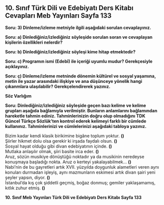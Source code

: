 ## 10. Sınıf Türk Dili ve Edebiyatı Ders Kitabı Cevapları Meb Yayınları Sayfa 133

**Soru: 3) Dinleme/izleme metniyle ilgili aşağıdaki sorulan cevaplayınız.**

**Soru: a) Dinlediğiniz/izlediğiniz söyleşide sorulan soran ve cevaplayan kişilerin özellikleri nelerdir?**

**Soru: b) Dinlediğiniz/izlediğiniz söyleşi kime hitap etmektedir?**

**Soru: c) Programın ismi (Edebî) ile içeriği uyumlu mudur? Gerekçesiyle açıklayınız.**

**Soru: ç) Dinleme/izleme metninde dönemin kültürel ve sosyal yaşamına, metin ile yazar arasındaki ilişkiye ve ana düşünceye yönelik hangi çıkanmlara ulaşılabilir? Gerekçelendirerek yazınız.**

**Söz Varlığım**

**Soru: Dinlediğiniz/izlediğiniz söyleşide geçen bazı kelime ve kelime grupları aşağıda bağlamıyla verilmiştir. Bunların anlamlarını bağlamından hareketle tahmin ediniz. Tahminlerinizin doğru olup olmadığını TDK Güncel Türkçe Sözlük’ten kontrol ederek kelimeyi farklı bir cümlede kullanınız. Tahminlerinizi ve cümlelerinizi aşağıdaki tabloya yazınız.**

Bizim kadar kendi klasik birikimine bigâne toplum yoktur. **()**  
 Şiirler hikmet dolu olsa gerekir ki irşada faydalı olsun. **()**  
 Sosyal hayat olduğu gibi divan edebiyatının içinde. **()**  
 Mutlaka anlaşılır olmak, şiiri basite irca eder. **()**  
 Aruz, sözün musikiye dönüştüğü noktadır ya da musikinin neredeyse konuşmaya başladığı nokta. Aruz o kerteyi yakalayabilmek… **()**  
 Nabi’nin de bu gayretleri artık XVII. yüzyılda doygunluk alametleri veren aynı konuları durmadan işleyiş, aynı mazmunların eskimesi artık divan şairi yeni şeyler yapsın, diyor. **()**  
 İstanbul’da kış çok şiddetli geçmiş, boğaz donmuş; gemiler yaklaşamamış, kıtlık zuhur etmiş. **()**

**10. Sınıf Meb Yayınları Türk Dili ve Edebiyatı Ders Kitabı Sayfa 133**